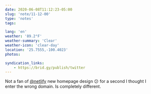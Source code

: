 ```yaml
---
date: 2020-06-08T11:12:23-05:00
slug: 'note/11-12-00'
type: 'notes'
tags:

lang: 'en'
weather: '89.2°F'
weather-summary: 'Clear'
weather-icon: 'clear-day'
location: '25.7555,-100.4023'
photos:

syndication_links:
    - https://brid.gy/publish/twitter
---
```

Not a fan of [@netlify](https://twitter.com/@netlify) new homepage design 😕 for a second I thought I enter the wrong domain. Is completely different. 